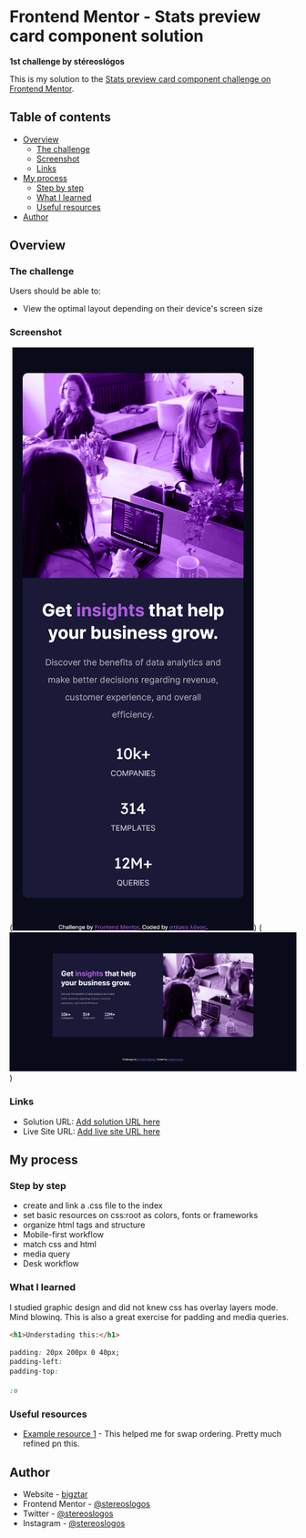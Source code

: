 # Frontend Mentor - Stats preview card component solution
**1st challenge by stéreoslógos**

This is my solution to the [Stats preview card component challenge on Frontend Mentor](https://www.frontendmentor.io/challenges/stats-preview-card-component-8JqbgoU62).

## Table of contents

- [Overview](#overview)
  - [The challenge](#the-challenge)
  - [Screenshot](#screenshot)
  - [Links](#links)
- [My process](#my-process)
  - [Step by step](#step-by-step)
  - [What I learned](#what-i-learned)
  - [Useful resources](#useful-resources)
- [Author](#author)

## Overview

### The challenge

Users should be able to:

- View the optimal layout depending on their device's screen size

### Screenshot

(![](./ss-mobile.png))
(![](./ss-desk.png))

### Links

- Solution URL: [Add solution URL here](https://your-solution-url.com)
- Live Site URL: [Add live site URL here](https://your-live-site-url.com)

## My process

### Step by step

- create and link a .css file to the index
- set basic resources on css:root as colors, fonts or frameworks
- organize html tags and structure
- Mobile-first workflow
- match css and html
- media query
- Desk workflow

### What I learned

I studied graphic design and did not knew css has overlay layers mode. Mind blowinq. This is also a great exercise for padding and media queries.

```html
<h1>Understading this:</h1>
```
```css
padding: 20px 200px 0 40px;
padding-left:
padding-top:

:o
```

### Useful resources

- [Example resource 1](https://www.youtube.com/watch?v=2tlbKm8_4mg) - This helped me for swap ordering. Pretty much refined pn this.

## Author

- Website - [bigztar](https://bigztar.wordpress.com/)
- Frontend Mentor - [@stereoslogos](https://www.frontendmentor.io/profile/stereoslogos)
- Twitter - [@stereoslogos](https://www.twitter.com/stereoslogos)
- Instagram - [@stereoslogos](https://www.instagram.com/stereoslogos/)